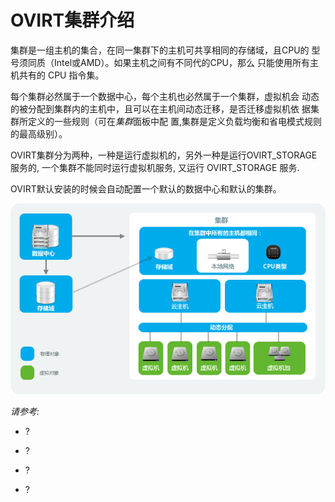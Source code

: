 # OVIRT集群介绍

集群是一组主机的集合，在同一集群下的主机可共享相同的存储域，且CPU的
型号须同质（Intel或AMD）。如果主机之间有不同代的CPU，那么
只能使用所有主机共有的 CPU 指令集。

每个集群必然属于一个数据中心，每个主机也必然属于一个集群，虚拟机会
动态的被分配到集群内的主机中，且可以在主机间动态迁移，是否迁移虚拟机依
据集群所定义的一些规则（可在*集群*面板中配
置,集群是定义负载均衡和省电模式规则的最高级别）。

OVIRT集群分为两种，一种是运行虚拟机的，另外一种是运行OVIRT\_STORAGE
服务的, 一个集群不能同时运行虚拟机服务, 又运行 OVIRT\_STORAGE 服务.

OVIRT默认安装的时候会自动配置一个默认的数据中心和默认的集群。

![集群图示](../images/EayunOS_Cluster.png)


*请参考:*

-   ?

-   ?

-   ?

-   ?

